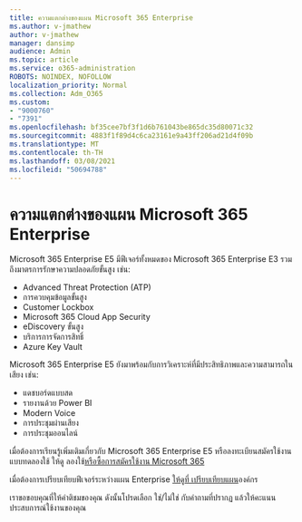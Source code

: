 ```yaml
---
title: ความแตกต่างของแผน Microsoft 365 Enterprise
ms.author: v-jmathew
author: v-jmathew
manager: dansimp
audience: Admin
ms.topic: article
ms.service: o365-administration
ROBOTS: NOINDEX, NOFOLLOW
localization_priority: Normal
ms.collection: Adm_O365
ms.custom:
- "9000760"
- "7391"
ms.openlocfilehash: bf35cee7bf3f1d6b761043be865dc35d80071c32
ms.sourcegitcommit: 4883f1f89d4c6ca23161e9a43ff206ad21d4f09b
ms.translationtype: MT
ms.contentlocale: th-TH
ms.lasthandoff: 03/08/2021
ms.locfileid: "50694788"
---
```

# <a name="microsoft-365-enterprise-plan-differences"></a>ความแตกต่างของแผน Microsoft 365 Enterprise

Microsoft 365 Enterprise E5 มีฟีเจอร์ทั้งหมดของ Microsoft 365 Enterprise E3 รวมถึงมาตรการรักษาความปลอดภัยขั้นสูง เช่น:

- Advanced Threat Protection (ATP)
- การควบคุมข้อมูลขั้นสูง
- Customer Lockbox
- Microsoft 365 Cloud App Security
- eDiscovery ขั้นสูง
- บริการการจัดการสิทธิ์
- Azure Key Vault

Microsoft 365 Enterprise E5 ยังมาพร้อมกับการวิเคราะห์ที่มีประสิทธิภาพและความสามารถในเสียง เช่น:

- แดชบอร์ดแบบสด
- รายงานด้วย Power BI
- Modern Voice
- การประชุมผ่านเสียง
- การประชุมออนไลน์

เมื่อต้องการเรียนรู้เพิ่มเติมเกี่ยวกับ Microsoft 365 Enterprise E5 หรือลงทะเบียนสมัครใช้งานแบบทดลองใช้ ให้ดู ลองใช้[หรือซื้อการสมัครใช้งาน Microsoft 365](https://go.microsoft.com/fwlink/?linkid=2099673)

เมื่อต้องการเปรียบเทียบฟีเจอร์ระหว่างแผน Enterprise [ให้ดูที่ เปรียบเทียบแผน](https://go.microsoft.com/fwlink/?linkid=2097200)องค์กร

เราขอขอบคุณที่ให้คําติชมของคุณ ดังนั้นโปรดเลือก ใช่/ไม่ใช่ กับคําถามที่ปรากฏ แล้วให้คะแนนประสบการณ์ใช้งานของคุณ
